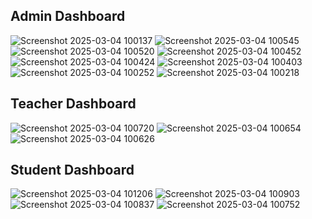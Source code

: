 Admin Dashboard
---------------
![Screenshot 2025-03-04 100137](https://github.com/user-attachments/assets/f7965d4a-5f62-4870-b44d-28b3c5ca4a68)
![Screenshot 2025-03-04 100545](https://github.com/user-attachments/assets/a8319c9c-e188-48bb-9338-5462943c2ed4)
![Screenshot 2025-03-04 100520](https://github.com/user-attachments/assets/4df6bae8-a427-41f7-871a-7f0252832a7c)
![Screenshot 2025-03-04 100452](https://github.com/user-attachments/assets/e38fbe9f-21db-4d61-b13b-07be658cb2d6)
![Screenshot 2025-03-04 100424](https://github.com/user-attachments/assets/e4d7df9c-f59f-46c1-b9f0-7e1fd11b59c8)
![Screenshot 2025-03-04 100403](https://github.com/user-attachments/assets/58b7e9ff-dd6e-4b2f-8ff6-7ac2f89aee4b)
![Screenshot 2025-03-04 100252](https://github.com/user-attachments/assets/f8a7d4f3-1873-4099-9942-6fd287295762)
![Screenshot 2025-03-04 100218](https://github.com/user-attachments/assets/160b43a1-08be-4916-925d-14c33cab803e)


Teacher Dashboard
-----------------
![Screenshot 2025-03-04 100720](https://github.com/user-attachments/assets/706231cb-f844-46b5-982f-415f99ac1800)
![Screenshot 2025-03-04 100654](https://github.com/user-attachments/assets/a3278577-cd7e-4845-a040-744bd406f2b2)
![Screenshot 2025-03-04 100626](https://github.com/user-attachments/assets/c5251655-4312-41f0-aac7-aec768d9bcca)


Student Dashboard
-----------------
![Screenshot 2025-03-04 101206](https://github.com/user-attachments/assets/45a32180-2e69-4d80-b82c-6348fb5e1c1b)
![Screenshot 2025-03-04 100903](https://github.com/user-attachments/assets/9c160b75-7c3d-4357-b6c9-fa288c7e8fd3)
![Screenshot 2025-03-04 100837](https://github.com/user-attachments/assets/b0054462-8f90-425b-9f86-8571cd8b5506)
![Screenshot 2025-03-04 100752](https://github.com/user-attachments/assets/3106e3aa-096c-4a46-805d-f0339ec9604c)


